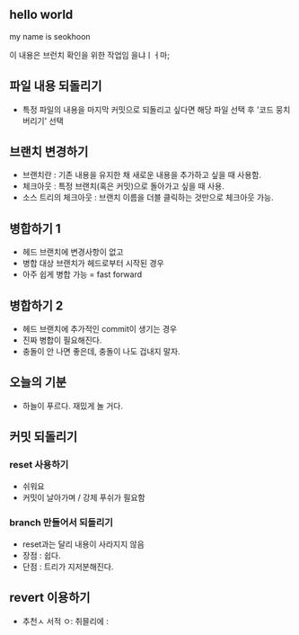 ## hello world

my name is seokhoon

이 내용은 브런치 확인을 위한 작업임
을냐ㅣㅓ마;

## 파일 내용 되돌리기

- 특정 파일의 내용을 마지막 커밋으로 되돌리고 싶다면 해당 파일 선택 후 '코드 뭉치 버리기' 선택

## 브랜치 변경하기

- 브랜치란 : 기존 내용을 유지한 채 새로운 내용을 추가하고 싶을 때 사용함.
- 체크아웃 : 특정 브랜치(혹은 커밋)으로 돌아가고 싶을 때 사용.
- 소스 트리의 체크아웃 : 브랜치 이름을 더블 클릭하는 것만으로 체크아웃 가능.

## 병합하기 1

- 헤드 브랜치에 변경사항이 없고
- 병합 대상 브랜치가 헤드로부터 시작된 경우
- 아주 쉽게 병합 가능 = fast forward

## 병합하기 2

- 헤드 브랜치에 추가적인 commit이 생기는 경우
- 진짜 병합이 필요해진다.
- 충돌이 안 나면 좋은데, 충돌이 나도 겁내지 말자.

## 오늘의 기분

- 하늘이 푸르다. 재밌게 놀 거다.

## 커밋 되돌리기

### reset 사용하기

- 쉬워요
- 커밋이 날아가며 / 강제 푸쉬가 필요함

### branch 만들어서 되돌리기

- reset과는 달리 내용이 사라지지 않음
- 장점 : 쉽다.
- 단점 : 트리가 지저분해진다.

## revert 이용하기

- 추천ㅅ 서적 ㅇ: 취믈리에 :

